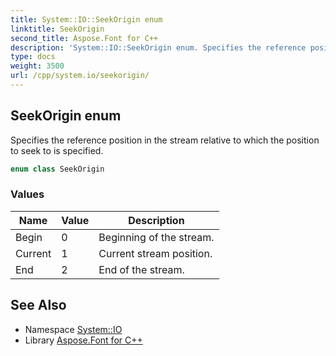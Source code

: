 ```yaml
---
title: System::IO::SeekOrigin enum
linktitle: SeekOrigin
second_title: Aspose.Font for C++
description: 'System::IO::SeekOrigin enum. Specifies the reference position in the stream relative to which the position to seek to is specified in C++.'
type: docs
weight: 3500
url: /cpp/system.io/seekorigin/
---
```

## SeekOrigin enum


Specifies the reference position in the stream relative to which the position to seek to is specified.

```cpp
enum class SeekOrigin
```

### Values

| Name | Value | Description |
| --- | --- | --- |
| Begin | 0 | Beginning of the stream. |
| Current | 1 | Current stream position. |
| End | 2 | End of the stream. |

## See Also

* Namespace [System::IO](../)
* Library [Aspose.Font for C++](../../)
